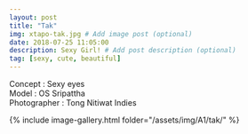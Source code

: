 ```yaml
---
layout: post
title: "Tak"
img: xtapo-tak.jpg # Add image post (optional)
date: 2018-07-25 11:05:00
description: Sexy Girl! # Add post description (optional)
tag: [sexy, cute, beautiful]
---
```

Concept : Sexy eyes  
Model : OS Sripattha  
Photographer : Tong Nitiwat Indies    

{% include image-gallery.html folder="/assets/img/A1/tak/" %}
